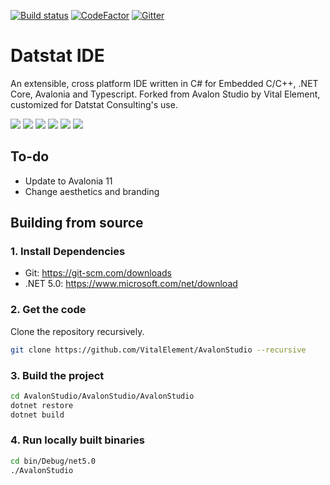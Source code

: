[![Build status](https://dev.azure.com/wieslawsoltes/GitHub/_apis/build/status/Sources/Dock)](https://dev.azure.com/vitalelement/AvalonStudio/GitHub/_build/latest?definitionId=1)
[![CodeFactor](https://www.codefactor.io/repository/github/vitalelement/avalonstudio/badge)](https://www.codefactor.io/repository/github/vitalelement/avalonstudio)
[![Gitter](https://badges.gitter.im/VitalElement/AvalonStudio.svg)](https://gitter.im/VitalElement/AvalonStudio?utm_source=badge&utm_medium=badge&utm_campaign=pr-badge)

# Datstat IDE

An extensible, cross platform IDE written in C# for Embedded C/C++, .NET Core, Avalonia and Typescript. Forked from Avalon Studio by Vital Element, customized for Datstat Consulting's use.

<img src="https://files.gitter.im/VitalElement/AvalonStudio/3eEt/image.png" />
<img src="https://files.gitter.im/VitalElement/AvalonStudio/3yMR/image.png" />
<img src="https://files.gitter.im/VitalElement/AvalonStudio/gEyI/Screenshot-from-2017-10-09-15-43-14.png" />
<img src="https://files.gitter.im/VitalElement/AvalonStudio/gpYQ/Screenshot-from-2017-10-09-15-51-18.png" />
<img src="https://files.gitter.im/VitalElement/AvalonStudio/LUgi/image.png" />
<img src="https://files.gitter.im/VitalElement/AvalonStudio/r3QX/image.png" />

## To-do
- Update to Avalonia 11
- Change aesthetics and branding

## Building from source

### 1. Install Dependencies

- Git: https://git-scm.com/downloads
- .NET 5.0: https://www.microsoft.com/net/download

### 2. Get the code

Clone the repository recursively.

```sh
git clone https://github.com/VitalElement/AvalonStudio --recursive
```

### 3. Build the project

```sh
cd AvalonStudio/AvalonStudio/AvalonStudio
dotnet restore
dotnet build
```

### 4. Run locally built binaries

```sh
cd bin/Debug/net5.0
./AvalonStudio
```
